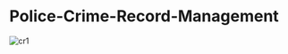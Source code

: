 # Police-Crime-Record-Management
![cr1](https://user-images.githubusercontent.com/101622707/158948212-9ced8c39-80b5-4c24-b7ee-0b9e4ade726c.PNG)
